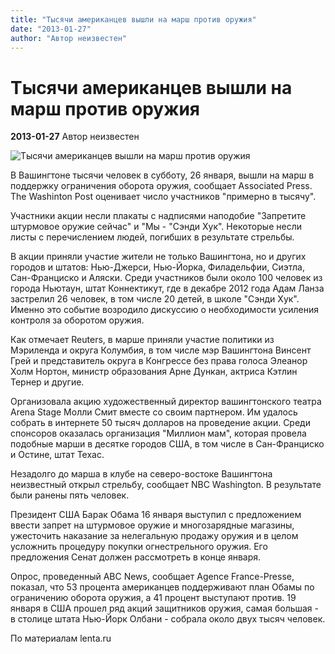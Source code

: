 ```yaml
---
title: "Тысячи американцев вышли на марш против оружия"
date: "2013-01-27"
author: "Автор неизвестен"
---
```


# Тысячи американцев вышли на марш против оружия

**2013-01-27** Автор неизвестен

![Тысячи американцев вышли на марш против оружия](http://cdn.lenta.ru/images/0000/0297/000002970094/pic_1359270082.jpg)

В Вашингтоне тысячи человек в субботу, 26 января, вышли на марш в поддержку ограничения оборота оружия, сообщает Associated Press. The Washinton Post оценивает число участников "примерно в тысячу".

Участники акции несли плакаты с надписями наподобие "Запретите штурмовое оружие сейчас" и "Мы - "Сэнди Хук". Некоторые несли листы с перечислением людей, погибших в результате стрельбы.

В акции приняли участие жители не только Вашингтона, но и других городов и штатов: Нью-Джерси, Нью-Йорка, Филадельфии, Сиэтла, Сан-Франциско и Аляски. Среди участников были около 100 человек из города Ньютаун, штат Коннектикут, где в декабре 2012 года Адам Ланза застрелил 26 человек, в том числе 20 детей, в школе "Сэнди Хук". Именно это событие возродило дискуссию о необходимости усиления контроля за оборотом оружия.

Как отмечает Reuters, в марше приняли участие политики из Мэриленда и округа Колумбия, в том числе мэр Вашингтона Винсент Грей и представитель округа в Конгрессе без права голоса Элеанор Холм Нортон, министр образования Арне Дункан, актриса Кэтлин Тернер и другие.

Организовала акцию художественный директор вашингтонского театра Arena Stage Молли Смит вместе со своим партнером. Им удалось собрать в интернете 50 тысяч долларов на проведение акции. Среди спонсоров оказалась организация "Миллион мам", которая провела подобные марши в десятке городов США, в том числе в Сан-Франциско и Остине, штат Техас.

Незадолго до марша в клубе на северо-востоке Вашингтона неизвестный открыл стрельбу, сообщает NBC Washington. В результате были ранены пять человек.

Президент США Барак Обама 16 января выступил с предложением ввести запрет на штурмовое оружие и многозарядные магазины, ужесточить наказание за нелегальную продажу оружия и в целом усложнить процедуру покупки огнестрельного оружия. Его предложения Сенат должен рассмотреть в конце января.

Опрос, проведенный ABC News, сообщает Agence France-Presse, показал, что 53 процента американцев поддерживают план Обамы по ограничению оборота оружия, а 41 процент выступают против. 19 января в США прошел ряд акций защитников оружия, самая большая - в столице штата Нью-Йорк Олбани - собрала около двух тысяч человек.

По материалам lenta.ru
